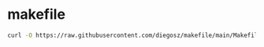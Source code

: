 # makefile

```sh
curl -O https://raw.githubusercontent.com/diegosz/makefile/main/Makefile.common
```
